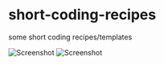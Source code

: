 # short-coding-recipes

some short coding recipes/templates

![Screenshot](plots/matplotlib_basic.png)
![Screenshot](plots/matplotlib_baic_animation.gif)